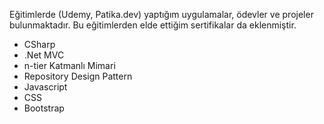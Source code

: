 Eğitimlerde (Udemy, Patika.dev) yaptığım uygulamalar, ödevler ve projeler bulunmaktadır. Bu eğitimlerden elde ettiğim sertifikalar da eklenmiştir.

- CSharp
- .Net MVC
- n-tier Katmanlı Mimari
- Repository Design Pattern
- Javascript
- CSS
- Bootstrap
